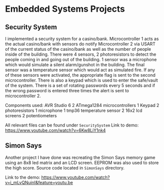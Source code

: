 # Embedded Systems Projects
## Security System
I implemented a security system for a casino/bank. Microcontroller 1 acts as the actual casino/bank with sensors do notify Microcontroller 2 via USART of the current status of the casino/bank as well as the number of people inside of the building.
There were 4 sensors, 2 photoresistors to detect the people coming in and going out of the building. 1 sensor was a microphone which would simulate a silent alarm/gunshot in the building. The final sensor was a temperature sensor which would act as simulated fire. If any of these sensors were activated, the appropriate flag is sent to the second microcontroller.
There is also a keypad which is used to enter the safe/vault of the system. There is a set of rotating passwords every 5 seconds and if the wrong password is entered three times the alert is sent to microcontroller 2. 

Components used:
AVR Studio 6
2 ATmega1284 microcontrollers
1 Keypad
2 photoresistors
1 microphone
1 tmp36 temperature sensor
2 16x2 lcd screens
2 potentiometers 

All relevant files can be found under `SecuritySystem`
Link to demo: https://www.youtube.com/watch?v=6Kw8LiY1nk4

## Simon Says
Another project I have done was recreating the Simon Says memory game using an 8x8 led matrix and an LCD screen. EEPROM was also used to store the high score. Source code located in `SimonSays` directory.

Link to the demo: https://www.youtube.com/watch?v=i_mLvQNuinI&feature=youtu.be
